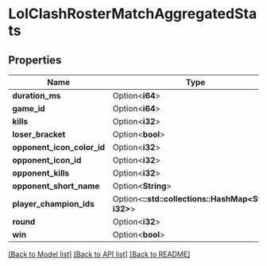 # LolClashRosterMatchAggregatedStats

## Properties

Name | Type | Description | Notes
------------ | ------------- | ------------- | -------------
**duration_ms** | Option<**i64**> |  | [optional]
**game_id** | Option<**i64**> |  | [optional]
**kills** | Option<**i32**> |  | [optional]
**loser_bracket** | Option<**bool**> |  | [optional]
**opponent_icon_color_id** | Option<**i32**> |  | [optional]
**opponent_icon_id** | Option<**i32**> |  | [optional]
**opponent_kills** | Option<**i32**> |  | [optional]
**opponent_short_name** | Option<**String**> |  | [optional]
**player_champion_ids** | Option<**::std::collections::HashMap<String, i32>**> |  | [optional]
**round** | Option<**i32**> |  | [optional]
**win** | Option<**bool**> |  | [optional]

[[Back to Model list]](../README.md#documentation-for-models) [[Back to API list]](../README.md#documentation-for-api-endpoints) [[Back to README]](../README.md)


